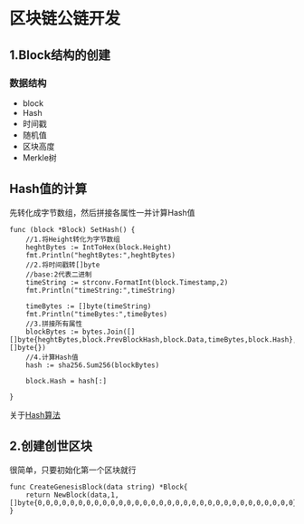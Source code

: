 # 区块链公链开发

##  1.Block结构的创建

### 数据结构
- block
- Hash
- 时间戳
- 随机值
- 区块高度
- Merkle树


## Hash值的计算
先转化成字节数组，然后拼接各属性一并计算Hash值

```
func (block *Block) SetHash() {
	//1.将Height转化为字节数组
	heghtBytes := IntToHex(block.Height)
	fmt.Println("heghtBytes:",heghtBytes)
	//2.将时间戳转[]byte
	//base:2代表二进制
	timeString := strconv.FormatInt(block.Timestamp,2)
	fmt.Println("timeString:",timeString)

	timeBytes := []byte(timeString)
	fmt.Println("timeBytes:",timeBytes)
	//3.拼接所有属性
	blockBytes := bytes.Join([][]byte{heghtBytes,block.PrevBlockHash,block.Data,timeBytes,block.Hash},[]byte{})
	//4.计算Hash值
	hash := sha256.Sum256(blockBytes)

	block.Hash = hash[:]

}
```
关于[Hash算法](https://www.cnblogs.com/foxclever/p/8370712.html)

## 2.创建创世区块
很简单，只要初始化第一个区块就行
```$xslt
func CreateGenesisBlock(data string) *Block{
	return NewBlock(data,1,[]byte{0,0,0,0,0,0,0,0,0,0,0,0,0,0,0,0,0,0,0,0,0,0,0,0,0,0,0,0,0,0,0,0})
}
```



